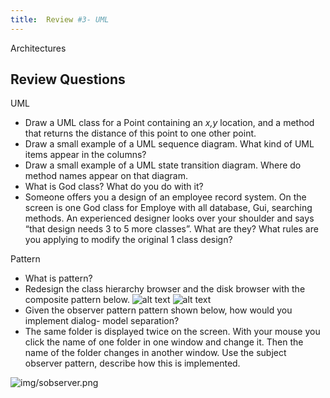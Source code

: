 ```yaml
---
title:  Review #3- UML
---
```


Architectures

## Review Questions

UML

+ Draw a UML class for a Point containing an _x,y_ location,
  and a method that returns the distance of this point to one other point.
+ Draw a small example of a UML sequence diagram. What 
  kind of UML items appear in the columns?
+ Draw a small example of a UML state transition diagram.
  Where do method names appear on that diagram.
+ What is God class? What do you do with it?
+ Someone offers you a design of an employee record system. 
  On the screen is one God class for Employe with all database, 
  Gui, searching methods. An experienced designer looks over your 
  shoulder and says “that design needs 3 to 5 more classes”. 
  What are they? What rules are you applying to modify the 
  original  1 class design?


Pattern

+ What is pattern? 
+ Redesign the class hierarchy browser and the disk browser with the composite pattern below.
![alt text](https://www.evernote.com/shard/s14/sh/f4f0b03f-4f57-42fb-8a1e-db9a3235d522/ad332a2c5889878b/res/67750753-a20e-4c24-9ebb-e3061054b417.png)
![alt text](https://www.evernote.com/shard/s14/sh/f4f0b03f-4f57-42fb-8a1e-db9a3235d522/ad332a2c5889878b/res/35afe233-39a5-4b78-9931-a38718985edb.png)
+ Given the observer pattern pattern shown below,
  how would you implement dialog- model separation?
+ The same folder is displayed twice on the screen. With your 
  mouse you click the name of one folder in one window and change it. 
  Then the name of the folder changes in another window. Use the subject 
  observer pattern, describe how this is implemented.

![img/sobserver.png](img/soberver.png)

